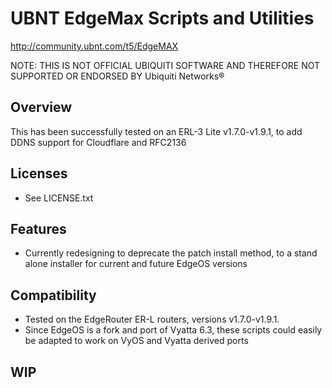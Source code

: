 # UBNT EdgeMax Scripts and Utilities
http://community.ubnt.com/t5/EdgeMAX

NOTE: THIS IS NOT OFFICIAL UBIQUITI SOFTWARE AND THEREFORE NOT SUPPORTED OR ENDORSED BY Ubiquiti Networks®

## Overview
This has been successfully tested on an ERL-3 Lite v1.7.0-v1.9.1, to add DDNS support for Cloudflare and RFC2136

## Licenses
* See LICENSE.txt

## Features
* Currently redesigning to deprecate the patch install method, to a stand alone installer for current and future EdgeOS versions

## Compatibility
* Tested on the EdgeRouter ER-L routers, versions v1.7.0-v1.9.1.
* Since EdgeOS is a fork and port of Vyatta 6.3, these scripts could easily be adapted to work on VyOS and Vyatta derived ports

## WIP
